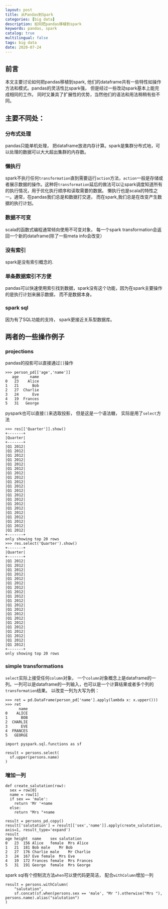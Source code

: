 ```yaml
---
layout: post
title: 从Pandas到Spark
categories: [big data]
description: 如何把pandas移植到spark
keywords: pandas, spark
catalog: true
multilingual: false
tags: big data
date: 2020-07-24
---
```


## 前言
本文主要讨论如何把pandas移植到spark, 他们的dataframe共有一些特性如操作方法和模式。pandas的灵活性比spark强， 但是经过一些改动spark基本上能完成相同的工作。
同时又兼具了扩展性的优势，当然他们的语法和用法稍稍有些不同。

## 主要不同处：

### 分布式处理
pandas只能单机处理， 把dataframe放进内存计算。spark是集群分布式地，可以处理的数据可以大大超出集群的内存数。

### 懒执行
spark不执行任何`transformation`直到需要运行`action`方法，`action`一般是存储或者展示数据的操作。这种将`transformation`延后的做法可以让spark调度知道所有的执行情况，用于优化执行顺序和读取需要的数据。
懒执行也是scala的特性之一。通常，在pandas我们总是和数据打交道， 而在spark,我们总是在改变产生数据的执行计划。

### 数据不可变
scala的函数式编程通常倾向使用不可变对象， 每一个spark transformation会返回一个新的dataframe(除了一些meta info会改变）

### 没有索引
spark是没有索引概念的.

### 单条数据索引不方便
pandas可以快速使用索引找到数据，spark没有这个功能，因为在spark主要操作的是执行计划来展示数据， 而不是数据本身。

### spark sql
因为有了SQL功能的支持， spark更接近关系型数据库。

## 两者的一些操作例子
### projections
pandas的投影可以直接通过`[]`操作
```
>>> person_pd[['age','name']]
   age     name
0   23    Alice
1   21      Bob
2   27  Charlie
3   24      Eve
4   19  Frances
5   31   George
```


pyspark也可以直接`[]`来选取投影， 但是这是一个语法糖， 实际是用了`select`方法
```
>>> res[['Quarter']].show()
+-------+
|Quarter|
+-------+
|Q1 2012|
|Q1 2012|
|Q1 2012|
|Q1 2012|
|Q1 2012|
|Q1 2012|
|Q1 2012|
|Q1 2012|
|Q1 2012|
|Q1 2012|
|Q1 2012|
|Q1 2012|
|Q1 2012|
|Q1 2012|
|Q1 2012|
|Q1 2012|
|Q1 2012|
|Q1 2012|
|Q1 2012|
|Q1 2012|
+-------+
only showing top 20 rows
>>> res.select('Quarter').show()
+-------+
|Quarter|
+-------+
|Q1 2012|
|Q1 2012|
|Q1 2012|
|Q1 2012|
|Q1 2012|
|Q1 2012|
|Q1 2012|
|Q1 2012|
|Q1 2012|
|Q1 2012|
|Q1 2012|
|Q1 2012|
|Q1 2012|
|Q1 2012|
|Q1 2012|
|Q1 2012|
|Q1 2012|
|Q1 2012|
|Q1 2012|
|Q1 2012|
+-------+
only showing top 20 rows
```
### simple transformations
`select`实际上接受任何`column`对象， 一个`column`对象概念上是dataframe的一列。一列可以是dataframe的一列输入，也可以是一个计算结果或者多个列的`transformation`结果。
以改变一列为大写为例：
```
>>> ret = pd.DataFrame(person_pd['name'].apply(lambda x: x.upper()))
>>> ret
      name
0    ALICE
1      BOB
2  CHARLIE
3      EVE
4  FRANCES
5   GEORGE
```
```
import pyspark.sql.functions as sf

result = persons.select(
  sf.upper(persons.name)
)
```
### 增加一列
```
def create_salutation(row):
  sex = row[0]
  name = row[1]
  if sex == 'male':
    return 'Mr '+name
  else:
    return "Mrs "+name
   
result = persons_pd.copy()
result['salutation'] = result[['sex','name']].apply(create_salutation, axis=1, result_type='expand')
result
age	height	name	sex	salutation
0	23	156	Alice	female	Mrs Alice
1	21	181	Bob	male	Mr Bob
2	27	176	Charlie	male	Mr Charlie
3	24	167	Eve	female	Mrs Eve
4	19	172	Frances	female	Mrs Frances
5	31	191	George	female	Mrs George
```
spark sql有个控制流方法`when`可以使代码更简洁， 配合`withColumn`增加一列
```
result = persons.withColumn(
    "salutation",
    sf.concat(sf.when(persons.sex == 'male', "Mr ").otherwise("Mrs "), persons.name).alias("salutation")
)
```

